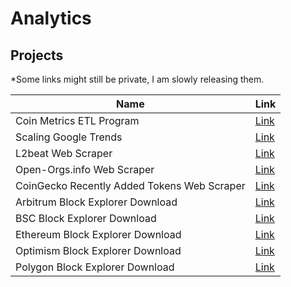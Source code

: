 # Analytics


## Projects
*Some links might still be private, I am slowly releasing them. 

Name| Link
--- | ---
Coin Metrics ETL Program|[Link](https://github.com/custom-hyper/coin-metrics)
Scaling Google Trends|[Link](https://github.com/custom-hyper/google-trends)
L2beat Web Scraper|[Link](https://github.com/custom-hyper/L2beat)
Open-Orgs.info Web Scraper|[Link](https://github.com/custom-hyper/open_orgs_info)
CoinGecko Recently Added Tokens Web Scraper|[Link](https://github.com/custom-hyper/coingecko/tree/master/coingecko_recently_added)
Arbitrum Block Explorer Download|[Link](https://github.com/custom-hyper/blockchains-explorer/tree/main/arbitrum_scan)
BSC Block Explorer Download|[Link](https://github.com/custom-hyper/blockchains-explorer/tree/main/bsc_scan)
Ethereum Block Explorer Download|[Link](https://github.com/custom-hyper/blockchains-explorer/tree/main/ether_scan)
Optimism Block Explorer Download|[Link](https://github.com/custom-hyper/blockchains-explorer/tree/main/optimism_scan)
Polygon Block Explorer Download | [Link](https://github.com/custom-hyper/blockchains-explorer/tree/main/polygon_scan)
